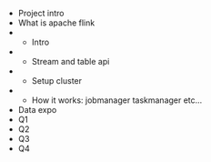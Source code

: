 - Project intro
- What is apache flink
- - Intro
- - Stream and table api
- - Setup cluster
- - How it works: jobmanager taskmanager etc...
- Data expo
- Q1
- Q2
- Q3
- Q4
